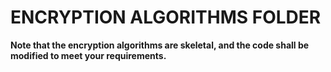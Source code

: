 # ENCRYPTION ALGORITHMS FOLDER
**Note that the encryption algorithms are skeletal, and the code shall be modified to meet your requirements.**
